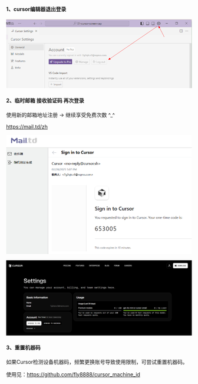 #### 1、cursor编辑器退出登录

![](./images/01-免费使用-1740733845075.png)


#### 2、临时邮箱 接收验证码 再次登录

使用新的邮箱地址注册 -> 继续享受免费次数 ^_^

https://mail.td/zh

![](./images/01-免费使用-1740733953515.png)

![](./images/01-免费使用-1740734015618.png)


#### 3、重置机器码

如果Cursor检测设备机器码，频繁更换账号导致使用限制，可尝试重置机器码。

使用见：https://github.com/fly8888/cursor_machine_id
